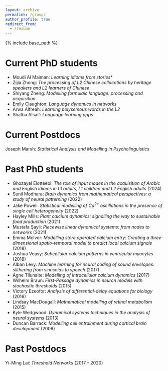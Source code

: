 ```yaml
---
layout: archive
permalink: /group/
author_profile: true
redirect_from:
  - /resume
---
```


{% include base_path %}

Current PhD students
======
* Moudi Al Maiman: *Learning idioms from stories**
* Zijia Zhong: *The processing of L2 Chinese collocations by heritage speakers and L2 learners of Chinese*
* Shiyang Zheng: *Modelling formulaic language: processing and acquisition*
* Emily Claughton: *Language dynamics in networks*
* Arwa Alfreah: *Learning polysemous words in the L2*
* Shatha Alsaif: *Language learning apps*

Current Postdocs
======
Joseph Marsh: *Statistical Analysis and Modelling in Psycholinguistics*


Past PhD students
======
* Ghozayel Elotteebi: *The role of input modes in the acquisition of Arabic and English idioms in L1 adults, L1 children and L2 English adults* (2024)
* Sunil Modhara: *Brain dynamics from mathematical perspectives: a study of neural patterning* (2022)
* Jake Powell: *Statistical modelling of Ca<sup>2+</sup> oscillations in the presence of single cell heterogeneity* (2022)
* Hayley Mills: *Plant calcium dynamics: signalling the way to sustainable food production* (2021)
* Mustafa Şayli: *Piecewise linear dynamical systems: from nodes to networks* (2021)
* Emma McIvor: *Modelling store operated calcium entry: Creating a three- dimensional spatio-temporal model to predict local calcium signals* (2018)
* Joshua Veasy: *Subcellular calcium patterns in ventricular myocytes* (2018)
* Alban Levy: *Machine learning for neural coding of sound envelopes: slithering from sinusoids to speech* (2017)
* Agne Tilunaite: *Modelling of intracellular calcium dynamics* (2017)
* Wilhelm Braun: *First-Passage dynamics in neuron models with stochastic thresholds* (2015)
* Victory Ezeofor: *Analysis of differential-delay equations for biology* (2016)
* Lindsay MacDougall: *Mathematical modelling of retinal metabolism* (2015)
* Kyle Wedgwood: *Dynamical systems techniques in the analysis of neural systems* (2013)
* Duncan Barrack: *Modelling cell entrainment during cortical brain development* (2009)

Past Postdocs
======

Yi-Ming Lai: *Threshold Networks* (2017 – 2020)